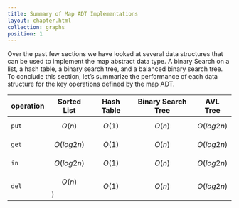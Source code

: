```yaml
---
title: Summary of Map ADT Implementations
layout: chapter.html
collection: graphs
position: 1
---
```


Over the past few sections we have looked at several data structures
that can be used to implement the map abstract data type. A binary
Search on a list, a hash table, a binary search tree, and a balanced
binary search tree. To conclude this section, let’s summarize the
performance of each data structure for the key operations defined by the
map ADT.

operation |  Sorted List | Hash Table  | Binary Search Tree | AVL Tree
--- | --- | --- | --- | ---
`put` | $$O(n)$$    | $$O(1)$$   | $$O(n)$$   | $$O(log2n)$$
`get` | $$O(log2n)$$    | $$O(1)$$   | $$O(n)$$   | $$O(log2n)$$
`in`  | $$O(log2n)$$    | $$O(1)$$   | $$O(n)$$   | $$O(log2n)$$
`del` | $$O(n)$$)   | $$O(1)$$   | $$O(n)$$   | $$O(log2n)$$
